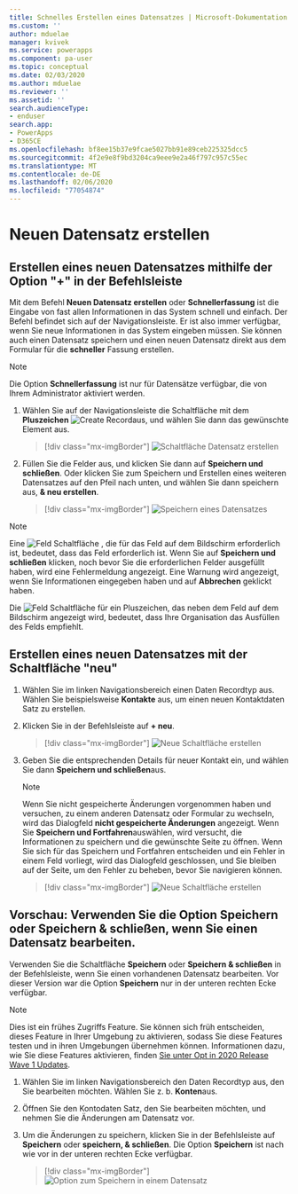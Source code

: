 ```yaml
---
title: Schnelles Erstellen eines Datensatzes | Microsoft-Dokumentation
ms.custom: ''
author: mduelae
manager: kvivek
ms.service: powerapps
ms.component: pa-user
ms.topic: conceptual
ms.date: 02/03/2020
ms.author: mduelae
ms.reviewer: ''
ms.assetid: ''
search.audienceType:
- enduser
search.app:
- PowerApps
- D365CE
ms.openlocfilehash: bf8ee15b37e9fcae5027bb91e89ceb225325dcc5
ms.sourcegitcommit: 4f2e9e8f9bd3204ca9eee9e2a46f797c957c55ec
ms.translationtype: MT
ms.contentlocale: de-DE
ms.lasthandoff: 02/06/2020
ms.locfileid: "77054874"
---
```

# <a name="create-a-new-record"></a>Neuen Datensatz erstellen

## <a name="create-a-new-record-using-the--option-on-the-command-bar"></a>Erstellen eines neuen Datensatzes mithilfe der Option "+" in der Befehlsleiste

Mit dem Befehl **Neuen Datensatz erstellen** oder **Schnellerfassung** ist die Eingabe von fast allen Informationen in das System schnell und einfach. Der Befehl befindet sich auf der Navigationsleiste. Er ist also immer verfügbar, wenn Sie neue Informationen in das System eingeben müssen. Sie können auch einen Datensatz speichern und einen neuen Datensatz direkt aus dem Formular für die **schneller** Fassung erstellen.

> [!NOTE]
> Die Option **Schnellerfassung** ist nur für Datensätze verfügbar, die von Ihrem Administrator aktiviert werden.
    
1. Wählen Sie auf der Navigationsleiste die Schaltfläche mit dem **Pluszeichen** ![Create Record](media/create-record-button.png "Schaltfläche Datensatz erstellen")aus, und wählen Sie dann das gewünschte Element aus.  

    > [!div class="mx-imgBorder"] 
    > ![Schaltfläche Datensatz erstellen](media/newrecord1.png "Schaltfläche Datensatz erstellen")
  
2.  Füllen Sie die Felder aus, und klicken Sie dann auf **Speichern und schließen**. Oder klicken Sie zum Speichern und Erstellen eines weiteren Datensatzes auf den Pfeil nach unten, und wählen Sie dann speichern aus, **& neu erstellen**.

     > [!div class="mx-imgBorder"] 
     > ![Speichern eines Datensatzes](media/quick_create.png "Speichern eines Datensatzes")
  
> [!NOTE]
> Eine ![Feld Schaltfläche](media/required-field-button.png "Erforderliche Feld Schaltfläche") , die für das Feld auf dem Bildschirm erforderlich ist, bedeutet, dass das Feld erforderlich ist. Wenn Sie auf **Speichern und schließen** klicken, noch bevor Sie die erforderlichen Felder ausgefüllt haben, wird eine Fehlermeldung angezeigt. Eine Warnung wird angezeigt, wenn Sie Informationen eingegeben haben und auf **Abbrechen** geklickt haben.
>   
> Die ![Feld Schaltfläche](media/recommended-field-button.png "Empfohlene Feld Schaltfläche") für ein Pluszeichen, das neben dem Feld auf dem Bildschirm angezeigt wird, bedeutet, dass Ihre Organisation das Ausfüllen des Felds empfiehlt.  


## <a name="create-a-new-record-using-the-new-button"></a>Erstellen eines neuen Datensatzes mit der Schaltfläche "neu" 

1. Wählen Sie im linken Navigationsbereich einen Daten Recordtyp aus. Wählen Sie beispielsweise **Kontakte** aus, um einen neuen Kontaktdaten Satz zu erstellen.
2. Klicken Sie in der Befehlsleiste auf **+ neu**.

    > [!div class="mx-imgBorder"] 
    > ![Neue Schaltfläche erstellen](media/newrecord2.png "Neue Schaltfläche erstellen")
  
3. Geben Sie die entsprechenden Details für neuer Kontakt ein, und wählen Sie dann **Speichern und schließen**aus.

    > [!NOTE]
    > Wenn Sie nicht gespeicherte Änderungen vorgenommen haben und versuchen, zu einem anderen Datensatz oder Formular zu wechseln, wird das Dialogfeld **nicht gespeicherte Änderungen** angezeigt. Wenn Sie **Speichern und Fortfahren**auswählen, wird versucht, die Informationen zu speichern und die gewünschte Seite zu öffnen. Wenn Sie sich für das Speichern und Fortfahren entscheiden und ein Fehler in einem Feld vorliegt, wird das Dialogfeld geschlossen, und Sie bleiben auf der Seite, um den Fehler zu beheben, bevor Sie navigieren können.

    > [!div class="mx-imgBorder"] 
    > ![Neue Schaltfläche erstellen](media/newrecord3.png "Neue Schaltfläche erstellen")

 
 ## <a name="preview-use-the-save-or-save--close-option-when-editing-a-record"></a>Vorschau: Verwenden Sie die Option Speichern oder Speichern & schließen, wenn Sie einen Datensatz bearbeiten. 
 
Verwenden Sie die Schaltfläche **Speichern** oder **Speichern & schließen** in der Befehlsleiste, wenn Sie einen vorhandenen Datensatz bearbeiten. Vor dieser Version war die Option **Speichern** nur in der unteren rechten Ecke verfügbar.

> [!NOTE]
> Dies ist ein frühes Zugriffs Feature. Sie können sich früh entscheiden, dieses Feature in Ihrer Umgebung zu aktivieren, sodass Sie diese Features testen und in ihren Umgebungen übernehmen können. Informationen dazu, wie Sie diese Features aktivieren, finden [Sie unter Opt in 2020 Release Wave 1 Updates](https://docs.microsoft.com/power-platform/admin/opt-in-early-access-updates).


1. Wählen Sie im linken Navigationsbereich den Daten Recordtyp aus, den Sie bearbeiten möchten. Wählen Sie z. b. **Konten**aus.
2. Öffnen Sie den Kontodaten Satz, den Sie bearbeiten möchten, und nehmen Sie die Änderungen am Datensatz vor.
3. Um die Änderungen zu speichern, klicken Sie in der Befehlsleiste auf **Speichern** oder **speichern, & schließen**. Die Option **Speichern** ist nach wie vor in der unteren rechten Ecke verfügbar.

    > [!div class="mx-imgBorder"] 
    > ![Option zum Speichern in einem Datensatz](media/saveoptionalwaysvisible.png "Option zum Speichern in einem Datensatz")


